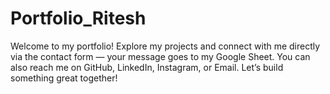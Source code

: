 # Portfolio_Ritesh
 Welcome to my portfolio! Explore my projects and connect with me directly via the contact form — your message goes to my Google Sheet. You can also reach me on GitHub, LinkedIn, Instagram, or Email. Let’s build something great together!
